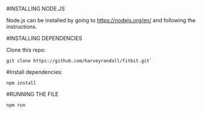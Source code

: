 #INSTALLING NODE.JS

Node.js can be installed by going to https://nodejs.org/en/ and following the
instructions.

#INSTALLING DEPENDENCIES

Clone this repo:
~~~
git clone https://github.com/harveyrandall/fitbit.git`
~~~

#Install dependencies:
~~~
npm install
~~~

#RUNNING THE FILE

~~~
npm run
~~~
